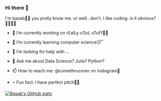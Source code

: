 ### Hi there 👋
I'm basab👀🗿
you prolly know me. or well.. don't. 
I like coding. is it obvious?💁🏼‍♂️🌚


- 🔭 I’m currently working on rEalLy cOoL sTuFf😵‍💫
- 🌱 I’m currently learning computer science😴

- 🤔 I’m looking for help with ...
- 💬 Ask me about Data Science? Julia? Python?
- 📫 How to reach me: @comethrucover on instagram🫠

- ⚡ Fun fact: I have perfect pitch🫥👾


[![Basab's GitHub stats](https://github-readme-stats.vercel.app/api?username=chillobae)](https://github.com/chillobae/github-readme-stats)
